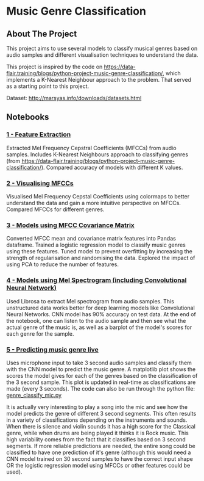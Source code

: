 # Music Genre Classification

<!-- ABOUT THE PROJECT -->
## About The Project

This project aims to use several models to classify musical genres based on audio samples and different visualisation techniques to understand the data.
 
This project is inspired by the code on https://data-flair.training/blogs/python-project-music-genre-classification/, which implements a K-Nearest Neighbour approach to the problem. That served as a starting point to this project.
 
Dataset: http://marsyas.info/downloads/datasets.html


<!-- Notebooks -->
## Notebooks

### <a href="https://github.com/alexpondaven/Music-Genre-Classification/blob/main/1-Feature-Extraction.ipynb">1 - Feature Extraction</a>

Extracted Mel Frequency Cepstral Coefficients (MFCCs) from audio samples. Includes K-Nearest Neighbours approach to classifying genres (from https://data-flair.training/blogs/python-project-music-genre-classification/). Compared accuracy of models with different K values.

### <a href="https://github.com/alexpondaven/Music-Genre-Classification/blob/main/2-Visualising%20MFCCs.ipynb">2 - Visualising MFCCs</a>

Visualised Mel Frequency Cepstal Coefficients using colormaps to better understand the data and gain a more intuitive perspective on MFCCs. Compared MFCCs for different genres.

### <a href="https://github.com/alexpondaven/Music-Genre-Classification/blob/main/3-Models%20using%20Covariance%20matrix.ipynb">3 - Models using MFCC Covariance Matrix</a>

Converted MFCC mean and covariance matrix features into Pandas dataframe. Trained a logistic regression model to classify music genres using these features. Tuned model to prevent overfitting by increasing the strength of regularisation and randomising the data. Explored the impact of using PCA to reduce the number of features. 

### <a href="https://github.com/alexpondaven/Music-Genre-Classification/blob/main/4-Models%20using%20Mel%20Spectogram%20(including%20CNN).ipynb">4 - Models using Mel Spectrogram (including Convolutional Neural Network)</a>

Used Librosa to extract Mel spectrogram from audio samples. This unstructured data works better for deep learning models like Convolutional Neural Networks. CNN model has 90% accuracy on test data. At the end of the notebook, one can listen to the audio sample and then see what the actual genre of the music is, as well as a barplot of the model's scores for each genre for the sample.

### <a href="https://github.com/alexpondaven/Music-Genre-Classification/blob/main/5%20-%20Predicting%20music%20genre%20live.ipynb">5 - Predicting music genre live</a>

Uses microphone input to take 3 second audio samples and classify them with the CNN model to predict the music genre. A matplotlib plot shows the scores the model gives for each of the genres based on the classification of the 3 second sample. This plot is updated in real-time as classifications are made (every 3 seconds). The code can also be run through the python file: <a href="https://github.com/alexpondaven/Music-Genre-Classification/blob/main/genre_classify_mic.py">genre_classify_mic.py</a>

It is actually very interesting to play a song into the mic and see how the model predicts the genre of different 3 second segments. This often results in a variety of classifications depending on the instruments and sounds. When there is silence and violin sounds it has a high score for the Classical genre, while when drums are being played it thinks it is Rock music. This high variability comes from the fact that it classifies based on 3 second segments. If more reliable predictions are needed, the entire song could be classified to have one prediction of it's genre (although this would need a CNN model trained on 30 second samples to have the correct input shape OR the logistic regression model using MFCCs or other features could be used).
